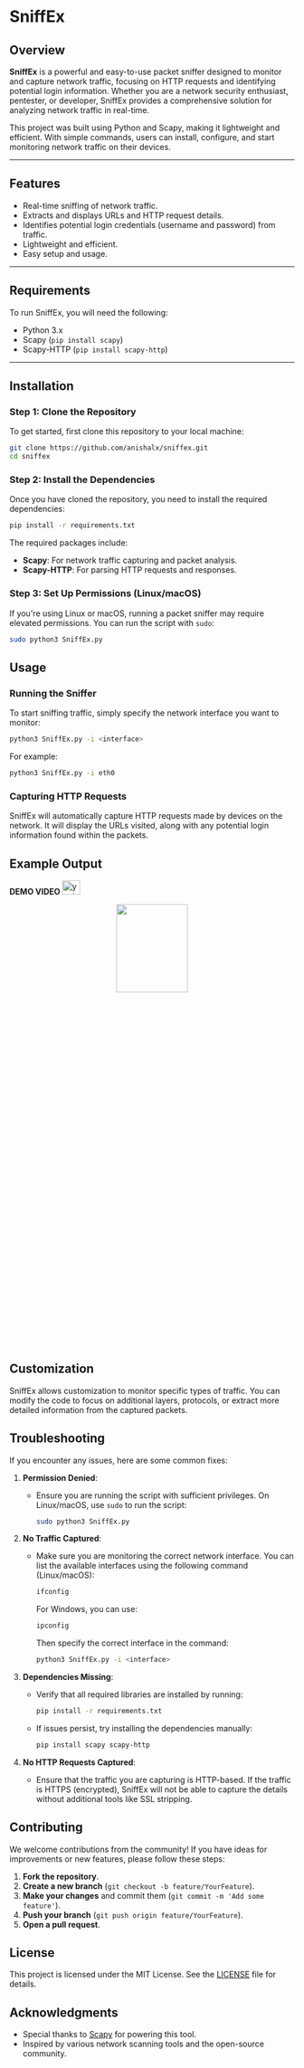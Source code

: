# SniffEx

## Overview

**SniffEx** is a powerful and easy-to-use packet sniffer designed to monitor and capture network traffic, focusing on HTTP requests and identifying potential login information. Whether you are a network security enthusiast, pentester, or developer, SniffEx provides a comprehensive solution for analyzing network traffic in real-time.

This project was built using Python and Scapy, making it lightweight and efficient. With simple commands, users can install, configure, and start monitoring network traffic on their devices.

---

## Features

- Real-time sniffing of network traffic.
- Extracts and displays URLs and HTTP request details.
- Identifies potential login credentials (username and password) from traffic.
- Lightweight and efficient.
- Easy setup and usage.

---

## Requirements

To run SniffEx, you will need the following:

- Python 3.x
- Scapy (`pip install scapy`)
- Scapy-HTTP (`pip install scapy-http`)

---

## Installation

### Step 1: Clone the Repository

To get started, first clone this repository to your local machine:

```bash
git clone https://github.com/anishalx/sniffex.git
cd sniffex
```
### Step 2: Install the Dependencies

Once you have cloned the repository, you need to install the required dependencies:

```bash
pip install -r requirements.txt
```

The required packages include:

- **Scapy**: For network traffic capturing and packet analysis.
- **Scapy-HTTP**: For parsing HTTP requests and responses.

### Step 3: Set Up Permissions (Linux/macOS)

If you're using Linux or macOS, running a packet sniffer may require elevated permissions. You can run the script with `sudo`:

```bash
sudo python3 SniffEx.py
```
## Usage

### Running the Sniffer

To start sniffing traffic, simply specify the network interface you want to monitor:

```bash
python3 SniffEx.py -i <interface>
```
For example:

```bash
python3 SniffEx.py -i eth0
```
### Capturing HTTP Requests

SniffEx will automatically capture HTTP requests made by devices on the network. It will display the URLs visited, along with any potential login information found within the packets.

## Example Output

<b>DEMO VIDEO </b>
 <a href="https://youtu.be/" target="_blank">
    <img src="https://raw.githubusercontent.com/maurodesouza/profile-readme-generator/master/src/assets/icons/social/youtube/default.svg" width="32" height="25" alt="youtube logo"  />
  </a>
  
  <p align="center"><img src="https://www.imghost.net/ib/0joDq3msrDs3Fhh_1727588388.png" width="50%" height="20%"/></p> 


## Customization

SniffEx allows customization to monitor specific types of traffic. You can modify the code to focus on additional layers, protocols, or extract more detailed information from the captured packets.

## Troubleshooting

If you encounter any issues, here are some common fixes:

1. **Permission Denied**: 
   - Ensure you are running the script with sufficient privileges. On Linux/macOS, use `sudo` to run the script:
     ```bash
     sudo python3 SniffEx.py
     ```

2. **No Traffic Captured**: 
   - Make sure you are monitoring the correct network interface. You can list the available interfaces using the following command (Linux/macOS):
     ```bash
     ifconfig
     ```
     For Windows, you can use:
     ```bash
     ipconfig
     ```
     Then specify the correct interface in the command:
     ```bash
     python3 SniffEx.py -i <interface>
     ```

3. **Dependencies Missing**: 
   - Verify that all required libraries are installed by running:
     ```bash
     pip install -r requirements.txt
     ```
   - If issues persist, try installing the dependencies manually:
     ```bash
     pip install scapy scapy-http
     ```

4. **No HTTP Requests Captured**: 
   - Ensure that the traffic you are capturing is HTTP-based. If the traffic is HTTPS (encrypted), SniffEx will not be able to capture the details without additional tools like SSL stripping.

## Contributing
We welcome contributions from the community! If you have ideas for improvements or new features, please follow these steps:

1. **Fork the repository**.
2. **Create a new branch** (`git checkout -b feature/YourFeature`).
3. **Make your changes** and commit them (`git commit -m 'Add some feature'`).
4. **Push your branch** (`git push origin feature/YourFeature`).
5. **Open a pull request**.

## License

This project is licensed under the MIT License. See the [LICENSE](LICENSE) file for details.

## Acknowledgments

- Special thanks to [Scapy](https://scapy.readthedocs.io/en/latest/) for powering this tool.
- Inspired by various network scanning tools and the open-source community.
